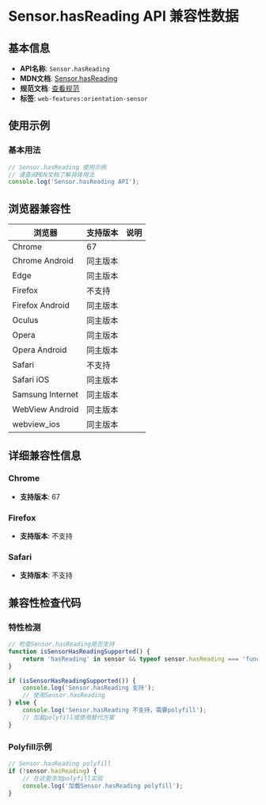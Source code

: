 # Sensor.hasReading API 兼容性数据

## 基本信息

- **API名称**: `Sensor.hasReading`
- **MDN文档**: [Sensor.hasReading](https://developer.mozilla.org/docs/Web/API/Sensor/hasReading)
- **规范文档**: [查看规范](https://w3c.github.io/sensors/#sensor-has-reading)
- **标签**: `web-features:orientation-sensor`

## 使用示例

### 基本用法

```javascript
// Sensor.hasReading 使用示例
// 请查阅MDN文档了解具体用法
console.log('Sensor.hasReading API');
```

## 浏览器兼容性

| 浏览器 | 支持版本 | 说明 |
|--------|----------|------|
| Chrome | 67 |  |
| Chrome Android | 同主版本 |  |
| Edge | 同主版本 |  |
| Firefox | 不支持 |  |
| Firefox Android | 同主版本 |  |
| Oculus | 同主版本 |  |
| Opera | 同主版本 |  |
| Opera Android | 同主版本 |  |
| Safari | 不支持 |  |
| Safari iOS | 同主版本 |  |
| Samsung Internet | 同主版本 |  |
| WebView Android | 同主版本 |  |
| webview_ios | 同主版本 |  |

## 详细兼容性信息

### Chrome

- **支持版本**: 67

### Firefox

- **支持版本**: 不支持

### Safari

- **支持版本**: 不支持

## 兼容性检查代码

### 特性检测

```javascript
// 检查Sensor.hasReading是否支持
function isSensorHasReadingSupported() {
    return 'hasReading' in sensor && typeof sensor.hasReading === 'function';
}

if (isSensorHasReadingSupported()) {
    console.log('Sensor.hasReading 支持');
    // 使用Sensor.hasReading
} else {
    console.log('Sensor.hasReading 不支持，需要polyfill');
    // 加载polyfill或使用替代方案
}
```

### Polyfill示例

```javascript
// Sensor.hasReading polyfill
if (!sensor.hasReading) {
    // 在这里添加polyfill实现
    console.log('加载Sensor.hasReading polyfill');
}
```

